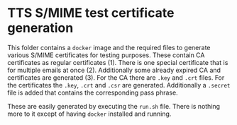 # TTS S/MIME test certificate generation

This folder contains a `docker` image and the required files to generate various S/MIME certificates for testing purposes. These contain CA certificates as regular certificates (1). There is one special certificate that is for multiple emails at once (2). Additionally some already expired CA and certificates are generated (3).
For the CA there are `.key` and `.crt` files. For the certificates the `.key`, `.crt` and `.csr` are generated. Additionally a `.secret` file is added that contains the corresponding pass phrase.

These are easily generated by executing the `run.sh` file. There is nothing more to it except of having `docker` installed and running.
